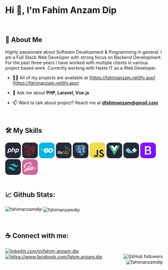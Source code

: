 <h1 align="left">Hi 👋, I'm Fahim Anzam Dip</h1>

<br>

<h2>🚀 About Me</h2>
<p align="left">Highly passionate about Software Development & Programming in general. I am a Full Stack Web Developer with strong focus on Backend Development. For the past three years I have worked with multiple clients in various project based work. Currently working with Haste IT as a Web Developer.</p>


- 👨‍💻 All of my projects are available at [https://fahimanzam.netlify.app](https://fahimanzam.netlify.app)

- 💬 Ask me about **PHP, Laravel, Vue.js**

- 📫 Want to talk about project? Reach me at **dfahimanzam@gmail.com**

<br>

<h2 align="left">🛠️ My Skills</h2>
<a href="https://www.php.net/" target="_blank"><img width="50" src="https://github.com/tandpfun/skill-icons/blob/main/icons/PHP-Dark.svg" alt="Php"></a>
<a href="https://laravel.com/" target="_blank"><img width="50" src="https://github.com/tandpfun/skill-icons/blob/main/icons/Laravel-Dark.svg" alt="Laravel"></a>
<a href="https://www.php.net/" target="_blank"><img width="50" src="https://github.com/tandpfun/skill-icons/blob/main/icons/GoLang.svg" alt="Go"></a>
<a href="https://www.mysql.com/" target="_blank"><img width="50" src="https://github.com/tandpfun/skill-icons/blob/main/icons/MySQL-Dark.svg" alt="Mysql"></a>
<a href="https://www.postgresql.org/" target="_blank"><img width="50" src="https://github.com/tandpfun/skill-icons/blob/main/icons/PostgreSQL-Dark.svg" alt="Postgre"></a>
<a href="https://developer.mozilla.org/en-US/docs/Web/JavaScript" target="_blank"><img width="50" src="https://github.com/tandpfun/skill-icons/blob/main/icons/JavaScript.svg" alt="Javascript"></a>
<a href="https://vuejs.org/" target="_blank"><img width="50" src="https://github.com/tandpfun/skill-icons/blob/main/icons/VueJS-Dark.svg" alt="Vue.js"></a>
<a href="https://alpinejs.dev/" target="_blank"><img width="50" src="https://github.com/tandpfun/skill-icons/blob/main/icons/AlpineJS-Dark.svg" alt="AlpineJS"></a>
<a href="https://getbootstrap.com/" target="_blank"><img width="50" src="https://github.com/tandpfun/skill-icons/blob/main/icons/Bootstrap.svg" alt="Bootstrap"></a>
<a href="https://tailwindcss.com/" target="_blank"><img width="50" src="https://github.com/tandpfun/skill-icons/blob/main/icons/TailwindCSS-Dark.svg" alt="TailwindCSS"></a>
<a href="https://sass-lang.com/" target="_blank"><img width="50" src="https://github.com/tandpfun/skill-icons/blob/main/icons/Sass.svg" alt="Sass"></a>

<br>
<br>

<h2 align="left">📈 Github Stats:</h3>
<p>
   <img align="left" src="https://github-readme-stats.vercel.app/api/top-langs?username=fahimanzamdip&show_icons=true&locale=en&layout=compact" alt="fahimanzamdip" />
</p>
<p>
   &nbsp;<img align="center" src="https://github-readme-stats.vercel.app/api?username=fahimanzamdip&show_icons=true&locale=en" alt="fahimanzamdip" />
</p>

<br>

<h2 align="left">☕ Connect with me:</h2>
<div id="badges">
   <a align="left" href="https://linkedin.com/in/linkedin.com/in/fahim-anzam-dip" target="blank">
      <img align="center" src="https://raw.githubusercontent.com/rahuldkjain/github-profile-readme-generator/master/src/images/icons/Social/linked-in-alt.svg" alt="linkedin.com/in/fahim-anzam-dip" height="30" width="40" />
   </a>
   <a align="left" href="https://fb.com/https://www.facebook.com/fahim.anzam.dip" target="blank">
      <img align="center" src="https://raw.githubusercontent.com/rahuldkjain/github-profile-readme-generator/master/src/images/icons/Social/facebook.svg" alt="https://www.facebook.com/fahim.anzam.dip" height="30" width="40" />
   </a>
   <img align="right" alt="GitHub followers" src="https://img.shields.io/github/followers/fahimanzamdip">
   <img align="right" src="https://komarev.com/ghpvc/?username=fahimanzamdip&label=Profile%20views&color=0e75b6&style=flat" alt="fahimanzamdip" />
</div>
